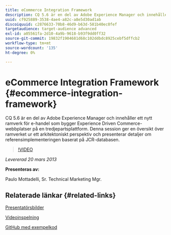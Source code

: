 ```yaml
---
title: eCommerce Integration Framework
description: CQ 5.6 är en del av Adobe Experience Manager och innehåller ett nytt Commerce Framework för att bygga Experience Driven Commerce-webbplatser ovanpå en tredjepartsplattform. Denna session ger en översikt över ramverket ur ett arkitektoniskt perspektiv och presenterar några detaljer om referensimplementeringen, baserat på JCR-databasen.
uuid: cf925889-3538-4ae4-a82c-a8e5d30ad1ab
discoiquuid: c2876633-70b8-46d9-b63d-581b40ec0fef
targetaudience: target-audience advanced
exl-id: a05561fa-2d10-4a9b-9618-b93f9dd0ff32
source-git-commit: 19832f1904681d68c102ddbdc8925cebf5dffcb2
workflow-type: tm+mt
source-wordcount: '135'
ht-degree: 0%

---
```


# eCommerce Integration Framework {#ecommerce-integration-framework}

CQ 5.6 är en del av Adobe Experience Manager och innehåller ett nytt ramverk för e-handel som bygger Experience Driven Commerce-webbplatser på en tredjepartsplattform. Denna session ger en översikt över ramverket ur ett arkitektoniskt perspektiv och presenterar detaljer om referensimplementeringen baserat på JCR-databasen.

>[!VIDEO](https://video.tv.adobe.com/v/19577/?quality=9)

*Levererad 20 mars 2013*

**Presenteras av:**

Paulo Mottadelli, Sr. Technical Marketing Mgr.

## Relaterade länkar {#related-links}

[Presentatörsbilder](https://www.slideshare.net/paolomoz/aem-cq-ecommerce-framework)

[Videoinspelning](https://vimeo.com/62251523)

[GitHub med exempelkod](https://github.com/paolomoz/cq-commerce-impl-sample)
